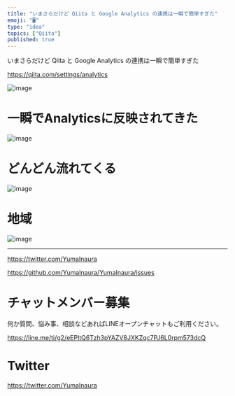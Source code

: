 ```yaml
---
title: "いまさらだけど Qiita と Google Analytics の連携は一瞬で簡単すぎた"
emoji: "🖥"
type: "idea"
topics: ["Qiita"]
published: true
---
```


いまさらだけど Qiita と Google Analytics の連携は一瞬で簡単すぎた

https://qiita.com/settings/analytics


![image](https://user-images.githubusercontent.com/13635059/51162201-b29ac200-18d8-11e9-9366-baf3cc0baa00.png)



# 一瞬でAnalyticsに反映されてきた
![image](https://user-images.githubusercontent.com/13635059/51162227-cba37300-18d8-11e9-9620-22a0b28010ad.png)

# どんどん流れてくる

![image](https://user-images.githubusercontent.com/13635059/51162361-33f25480-18d9-11e9-9ad4-89bc9e84b70e.png)

# 地域

![image](https://user-images.githubusercontent.com/13635059/51162368-394f9f00-18d9-11e9-9b43-bb4c2a79f40c.png)

---

https://twitter.com/YumaInaura

https://github.com/YumaInaura/YumaInaura/issues








<!-- Update From Qiita API -->

# チャットメンバー募集


何か質問、悩み事、相談などあればLINEオープンチャットもご利用ください。

https://line.me/ti/g2/eEPltQ6Tzh3pYAZV8JXKZqc7PJ6L0rpm573dcQ





# Twitter


https://twitter.com/YumaInaura


<!-- Update From Qiita API -->


